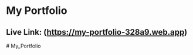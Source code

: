 # My Portfolio 

## Live Link: (https://my-portfolio-328a9.web.app)
#   M y _ P o r t f o l i o 
 

